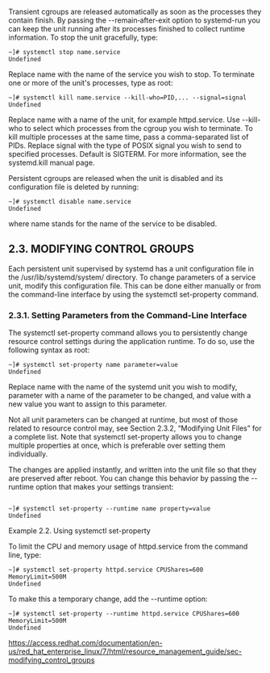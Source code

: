 

Transient cgroups are released automatically as soon as the processes they contain finish. By passing the --remain‑after-exit option to systemd-run you can keep the unit running after its processes finished to collect runtime information. To stop the unit gracefully, type:

``` shell
~]# systemctl stop name.service
Undefined
```
Replace name with the name of the service you wish to stop. To terminate one or more of the unit's processes, type as root:

``` shell
~]# systemctl kill name.service --kill-who=PID,... --signal=signal
Undefined
```

Replace name with a name of the unit, for example httpd.service. Use --kill-who to select which processes from the cgroup you wish to terminate. To kill multiple processes at the same time, pass a comma-separated list of PIDs. Replace signal with the type of POSIX signal you wish to send to specified processes. Default is SIGTERM. For more information, see the systemd.kill manual page.


Persistent cgroups are released when the unit is disabled and its configuration file is deleted by running:

``` shell
~]# systemctl disable name.service
Undefined
```

where name stands for the name of the service to be disabled.


## 2.3. MODIFYING CONTROL GROUPS

Each persistent unit supervised by systemd has a unit configuration file in the /usr/lib/systemd/system/ directory. To change parameters of a service unit, modify this configuration file. This can be done either manually or from the command-line interface by using the systemctl set-property command.


### 2.3.1. Setting Parameters from the Command-Line Interface


The systemctl set-property command allows you to persistently change resource control settings during the application runtime. To do so, use the following syntax as root:
``` shell
~]# systemctl set-property name parameter=value
Undefined
```




Replace name with the name of the systemd unit you wish to modify, parameter with a name of the parameter to be changed, and value with a new value you want to assign to this parameter.

Not all unit parameters can be changed at runtime, but most of those related to resource control may, see Section 2.3.2, “Modifying Unit Files” for a complete list. Note that systemctl set-property allows you to change multiple properties at once, which is preferable over setting them individually.

The changes are applied instantly, and written into the unit file so that they are preserved after reboot. You can change this behavior by passing the --runtime option that makes your settings transient:


``` shell

~]# systemctl set-property --runtime name property=value
Undefined

```


Example 2.2. Using systemctl set-property

To limit the CPU and memory usage of httpd.service from the command line, type:


``` shell
~]# systemctl set-property httpd.service CPUShares=600 MemoryLimit=500M
Undefined
```


To make this a temporary change, add the --runtime option:


``` shell
~]# systemctl set-property --runtime httpd.service CPUShares=600 MemoryLimit=500M
Undefined
```



https://access.redhat.com/documentation/en-us/red_hat_enterprise_linux/7/html/resource_management_guide/sec-modifying_control_groups